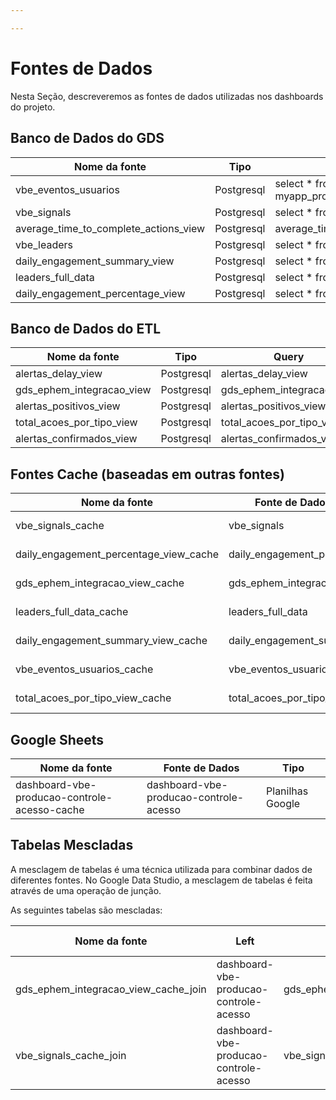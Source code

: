```yaml
---

---
```


# Fontes de Dados

Nesta Seção, descreveremos as fontes de dados utilizadas nos dashboards do projeto.

## Banco de Dados do GDS

| Nome da fonte                         | Tipo       | Query                                                          |
| ------------------------------------- | ---------- | -------------------------------------------------------------- |
| vbe_eventos_usuarios                  | Postgresql | select * from myapp_production.public.vw_vbe_eventos_usuarios; |
| vbe_signals                           | Postgresql | select * from vw_vbe_eventos_usuarios;                         |
| average_time_to_complete_actions_view | Postgresql | average_time_to_complete_actions_view                          |
| vbe_leaders                           | Postgresql | select * from vw_vbe_users;                                    |
| daily_engagement_summary_view         | Postgresql | select * from daily_engagement_summary;                        |
| leaders_full_data                     | Postgresql | select * from leaders_full_data;                               |
| daily_engagement_percentage_view      | Postgresql | select * from daily_engagement_percentage;                     |


## Banco de Dados do ETL

| Nome da fonte             | Tipo       | Query                     |
| ------------------------- | ---------- | ------------------------- |
| alertas_delay_view        | Postgresql | alertas_delay_view        |
| gds_ephem_integracao_view | Postgresql | gds_ephem_integracao_view |
| alertas_positivos_view    | Postgresql | alertas_positivos_view    |
| total_acoes_por_tipo_view | Postgresql | total_acoes_por_tipo_view |
| alertas_confirmados_view  | Postgresql | alertas_confirmados_view  |


## Fontes Cache (baseadas em outras fontes)

| Nome da fonte                          | Fonte de Dados Original          | Tipo          |
| -------------------------------------- | -------------------------------- | ------------- |
| vbe_signals_cache                      | vbe_signals                      | Extrair dados |
| daily_engagement_percentage_view_cache | daily_engagement_percentage_view | Extrair dados |
| gds_ephem_integracao_view_cache        | gds_ephem_integracao_view        | Extrair dados |
| leaders_full_data_cache                | leaders_full_data                | Extrair dados |
| daily_engagement_summary_view_cache    | daily_engagement_summary_view    | Extrair dados |
| vbe_eventos_usuarios_cache             | vbe_eventos_usuarios             | Extrair dados |
| total_acoes_por_tipo_view_cache        | total_acoes_por_tipo_view        | Extrair dados |

## Google Sheets

| Nome da fonte                                | Fonte de Dados                         | Tipo             |
| -------------------------------------------- | -------------------------------------- | ---------------- |
| dashboard-vbe-producao-controle-acesso-cache | dashboard-vbe-producao-controle-acesso | Planilhas Google |


## Tabelas Mescladas

A mesclagem de tabelas é uma técnica utilizada para combinar dados de diferentes fontes. No Google Data Studio, a mesclagem de tabelas é feita através de uma operação de junção.

As seguintes tabelas são mescladas:

| Nome da fonte                        | Left                                   | Right                           | left field | right field    | Métricas          | Campo Período        |
| ------------------------------------ | -------------------------------------- | ------------------------------- | ---------- | -------------- | ----------------- | -------------------- |
| gds_ephem_integracao_view_cache_join | dashboard-vbe-producao-controle-acesso | gds_ephem_integracao_view_cache | state      | estado         | Contagem (gds_id) | ephem_create_date    |
| vbe_signals_cache_join               | dashboard-vbe-producao-controle-acesso | vbe_signals_cache               | state      | usuario_estado | Record Count      | evento_data_registro |